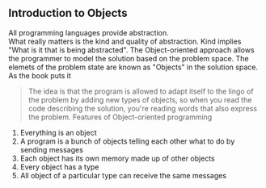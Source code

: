 ## Introduction to Objects
All programming languages provide abstraction.  
What really matters is the kind and quality of abstraction. Kind implies "What is it that is being abstracted". 
The Object-oriented approach allows the programmer to model the solution based on the problem space. The elemets of the problem state are known as "Objects" in the solution space. 
As the book puts it 
> The idea is that the program is allowed to adapt itself to the lingo of the problem by adding new types of objects, so when you read the code describing the solution, you're reading words that also express the problem. 
Features of Object-oriented programming 
1. Everything is an object 
2. A program is a bunch of objects telling each other what to do by sending messages
3. Each object has its own memory made up of other objects
4. Every object has a type
5. All object of a particular type can receive the same messages

